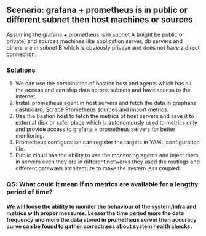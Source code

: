 ## Scenario: grafana + prometheus is in public or different subnet then host machines or sources

Assuming the grafana + prometheus is in subnet A (might be public or private) and sources machines like application server, db servers and others are in subnet B which is obviously privaye and does not have a direct connection.

### Solutions

1. We can use the combination of  bastion host  and agents which has all the access and can ship data acroos subnets and have access to the internet.
2. Install prometheus agent in host servers and fetch the data in graphana dashboard, Scrape Prometheus sources and import metrics.
3. Use the bastion host to fetch the metrics of host servers and save it to external disk or safer place which is autonomously used to metrics only and provide access to grafana + prometheus servers for better monitoring.
4. Prometheus configuration can register the targets in YAML configuration file. 
5. Public cloud has the ability to use the monitoring agents and inject them in servers even they are in different networks they used the routings and different gateways architecture to make the system less coupled.



### QS: What could it mean if no metrics are available for a lengthy period of time?
####      We will loose the ability to moniter the behaviour of the system/infra and metrics with proper messures. Lesser the time period more the data frequency and more the data stored in prometheus server then accuracy curve can be found to gather correctness about system health checks.
